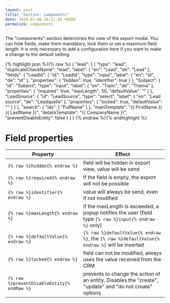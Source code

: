 ```yaml
---
layout: post
title: "Section: components"
date: 2018-07-06 14:21:18 +0200
permalink: components
---
```

The "components"-section determines the view of the export modal. You can hide fields, make them mandatory, lock them or set a maximum field length.
It is only necessary to add a configuration here if you want to make a change to the default setting.


{% highlight json %}{% raw %}
{
  "lead": [
    {
      "type": "lead",
      "duplicateCheckName": "lead",
      "label": {
        "en": "Lead",
        "de": "Lead"
      },
      "fields": {
        "LeadId": {
          "id": "LeadId",
          "type": "input",
          "label": {
            "en": "Id",
            "de": "Id"
          },
          "properties": {
            "hidden": true,
            "identifier": true
          }
        },
        "Subject": {
          "id": "Subject",
          "type": "input",
          "label": {
            "en": "Topic",
            "de": "Thema"
          },
          "properties": {
            "required": true,
            "maxLength": 50,
            "defaultValue": ""
          }
        },
        "LeadSource": {
          "id": "LeadSource",
          "type": "select",
          "label": {
            "en": "Lead source",
            "de": "Leadquelle"
          },
          "properties": {
            "locked": true,
            "defaultValue": ""
          }
        }
      },
      "search": {
        "ids": [
          "FullName"
        ]
      },
      "mainTemplate": "{{ FirstName }} {{ LastName }}",
      "detailsTemplate": "{{ CompanyName }}",
      "preventDisableEntity": false
    }
  ]
}
{% endraw %}{% endhighlight %}

# Field properties

| Property                             | Effect                                |
|--------------------------------------|---------------------------------------|
| `{% raw %}hidden{% endraw %}`        | field will be hidden in export view, value will be send |
| `{% raw %}required{% endraw %}`      | if the field is empty, the export will not be possible |
| `{% raw %}identifier{% endraw %}`    | value will always be send, even if not modified |
| `{% raw %}maxLength{% endraw %}`     | if the maxLength is exceeded, a popup notifies the user (field type `{% raw %}input{% endraw %}` only) |
| `{% raw %}defaultValue{% endraw %}`  | `{% raw %}defaultValue{% endraw %}`, the `{% raw %}defaultValue{% endraw %}` will be inserted |
| `{% raw %}locked{% endraw %}`        | field can not be modified, always uses the value received from the CRM |
| `{% raw %}preventDisableEntity{% endRaw %}` | prevents to change the action of an entity. Disables the "create", "update" and "do not create" options |
